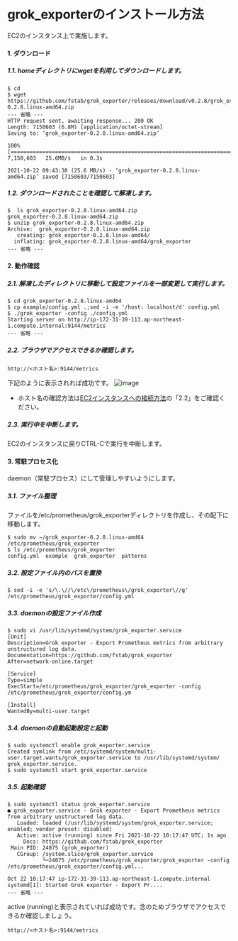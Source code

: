 # grok_exporterのインストール方法
EC2のインスタンス上で実施します。
#### 1. ダウンロード
##### 1.1. homeディレクトリにwgetを利用してダウンロードします。
```
$ cd 
$ wget https://github.com/fstab/grok_exporter/releases/download/v0.2.8/grok_exporter-0.2.8.linux-amd64.zip
--- 省略 ---
HTTP request sent, awaiting response... 200 OK
Length: 7150603 (6.8M) [application/octet-stream]
Saving to: ‘grok_exporter-0.2.8.linux-amd64.zip’

100%[========================================================================>] 7,150,603   25.6MB/s   in 0.3s   

2021-10-22 09:43:30 (25.6 MB/s) - ‘grok_exporter-0.2.8.linux-amd64.zip’ saved [7150603/7150603]
```
##### 1.2. ダウンロードされたことを確認して解凍します。
```
$  ls grok_exporter-0.2.8.linux-amd64.zip 
grok_exporter-0.2.8.linux-amd64.zip
$ unzip grok_exporter-0.2.8.linux-amd64.zip
Archive:  grok_exporter-0.2.8.linux-amd64.zip
   creating: grok_exporter-0.2.8.linux-amd64/
  inflating: grok_exporter-0.2.8.linux-amd64/grok_exporter 
--- 省略 ---
```
#### 2. 動作確認
##### 2.1. 解凍したディレクトリに移動して設定ファイルを一部変更して実行します。
```
$ cd grok_exporter-0.2.8.linux-amd64
$ cp example/config.yml .;sed -i -e '/host: localhost/d' config.yml
$ ./grok_exporter -config ./config.yml
Starting server on http://ip-172-31-39-113.ap-northeast-1.compute.internal:9144/metrics
--- 省略 ---
```
##### 2.2. ブラウザでアクセスできるか確認します。
```
http://<ホスト名>:9144/metrics
```
下記のように表示されれば成功です。
![image](https://user-images.githubusercontent.com/91726058/138435085-0994710f-666d-4572-894e-7723039c4989.png)
* ホスト名の確認方法は[EC2インスタンスへの接続方法](../../aws/connect_ec2_instance/README.md)の「2.2」をご確認ください。
##### 2.3. 実行中を中断します。
EC2のインスタンスに戻りCTRL-Cで実行を中断します。
#### 3. 常駐プロセス化
daemon（常駐プロセス）にして管理しやすいようにします。
##### 3.1. ファイル整理
ファイルを/etc/prometheus/grok_exporterディレクトリを作成し、その配下に移動します。
```
$ sudo mv ~/grok_exporter-0.2.8.linux-amd64 /etc/prometheus/grok_exporter
$ ls /etc/prometheus/grok_exporter
config.yml  example  grok_exporter  patterns
```
##### 3.2. 設定ファイル内のパスを置換
```
$ sed -i -e 's/\.\//\/etc\/prometheus\/grok_exporter\//g' /etc/prometheus/grok_exporter/config.yml
```
##### 3.3. daemonの設定ファイル作成
```
$ sudo vi /usr/lib/systemd/system/grok_exporter.service
[Unit]
Description=Grok exporter - Export Prometheus metrics from arbitrary unstructured log data.
Documentation=https://github.com/fstab/grok_exporter
After=network-online.target

[Service]
Type=simple
ExecStart=/etc/prometheus/grok_exporter/grok_exporter -config /etc/prometheus/grok_exporter/config.ym

[Install]
WantedBy=multi-user.target
```
##### 3.4. daemonの自動起動設定と起動
```
$ sudo systemctl enable grok_exporter.service
Created symlink from /etc/systemd/system/multi-user.target.wants/grok_exporter.service to /usr/lib/systemd/system/
grok_exporter.service.
$ sudo systemctl start grok_exporter.service
```
##### 3.5. 起動確認
```
$ sudo systemctl status grok_exporter.service
● grok_exporter.service - Grok exporter - Export Prometheus metrics from arbitrary unstructured log data.
   Loaded: loaded (/usr/lib/systemd/system/grok_exporter.service; enabled; vendor preset: disabled)
   Active: active (running) since Fri 2021-10-22 10:17:47 UTC; 1s ago
     Docs: https://github.com/fstab/grok_exporter
 Main PID: 24075 (grok_exporter)
   CGroup: /system.slice/grok_exporter.service
           └─24075 /etc/prometheus/grok_exporter/grok_exporter -config /etc/prometheus/grok_exporter/config.yml...

Oct 22 10:17:47 ip-172-31-39-113.ap-northeast-1.compute.internal systemd[1]: Started Grok exporter - Export Pr....
--- 省略 ---
```
active (running)と表示されていれば成功です。念のためブラウザでアクセスできるか確認しましょう。
```
http://<ホスト名>:9144/metrics
```
